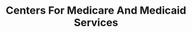 ---
# This topic lives at
# https://digital.gov/topics/centers-for-medicare-and-medicaid-services

# Topic Title
title: "Centers For Medicare And Medicaid Services"

# description — keep it short and clear
# summary: ""

# Weight
weight: 1

# For more information on managing topics,
# see https://github.com/GSA/digitalgov.gov/wiki/topics
---